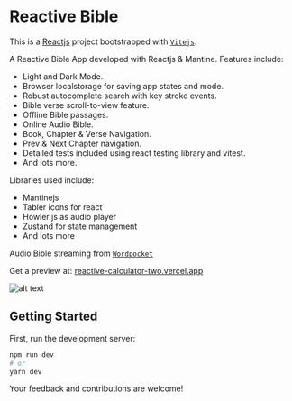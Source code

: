 # Reactive Bible

This is a [Reactjs](https://react.dev/) project bootstrapped with [`Vitejs`](https://vitejs.dev).

A Reactive Bible App developed with Reactjs & Mantine. Features include:

- Light and Dark Mode.
- Browser localstorage for saving app states and mode.
- Robust autocomplete search with key stroke events.
- Bible verse scroll-to-view feature.
- Offline Bible passages.
- Online Audio Bible.
- Book, Chapter & Verse Navigation.
- Prev & Next Chapter navigation. 
- Detailed tests included using react testing library and vitest.
- And lots more.

Libraries used include:

- Mantinejs
- Tabler icons for react
- Howler js as audio player
- Zustand for state management
- And lots more

Audio Bible streaming from [`Wordpocket`](https://wordpocket.org)

Get a preview at:
<a href="https://reactive-calculator-two.vercel.app" target="_blank">reactive-calculator-two.vercel.app</a>

![alt text](https://github.com/realvincentuche/reactive-bible/blob/928ba523de0697e13a23030b2b9bd3295bbc0dc8/public/reactive-bible.png)

## Getting Started

First, run the development server:

```bash
npm run dev
# or
yarn dev
```

Your feedback and contributions are welcome!
